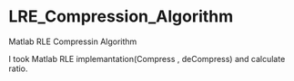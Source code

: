 # LRE_Compression_Algorithm
Matlab RLE Compressin Algorithm

I took Matlab RLE implemantation(Compress , deCompress) and calculate ratio. 

